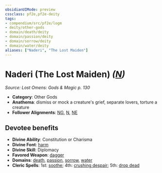 ```yaml
---
obsidianUIMode: preview
cssclass: pf2e,pf2e-deity
tags:
- compendium/src/pf2e/logm
- deity/other-gods
- domain/death/deity
- domain/passion/deity
- domain/sorrow/deity
- domain/water/deity
aliases: ["Naderi", "The Lost Maiden"]
---
```

# Naderi (The Lost Maiden) *([N](../../../Rules/traits/neutral-b1.md))*  
*Source: Lost Omens: Gods & Magic p. 130*  

- **Category**: Other Gods
- **Anathema**: dismiss or mock a creature's grief, separate lovers, torture a creature
- **Follower Alignments**: [NG](../../../Rules/traits/neutral-good-b1.md), [N](../../../Rules/traits/neutral-b1.md), [NE](../../../Rules/traits/neutral-evil-b1.md)

## Devotee benefits

- **Divine Ability**: Constitution or Charisma
- **Divine Font**: [harm](../../spells/harm.md)
- **Divine Skill**: Diplomacy
- **Favored Weapon**: [dagger](../../equipment/items/dagger.md)
- **Domains**: [death](../domains.md#Death), [passion](../domains.md#Passion), [sorrow](../domains.md#Sorrow), [water](../domains.md#Water)
- **Cleric Spells**: 1st: [soothe](../../spells/soothe.md); 4th: [crushing despair](../../spells/crushing-despair.md); 5th: [drop dead](../../spells/drop-dead.md)